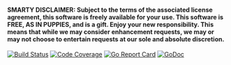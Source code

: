 #### SMARTY DISCLAIMER: Subject to the terms of the associated license agreement, this software is freely available for your use. This software is FREE, AS IN PUPPIES, and is a gift. Enjoy your new responsibility. This means that while we may consider enhancement requests, we may or may not choose to entertain requests at our sole and absolute discretion.

[![Build Status](https://travis-ci.org/smartystreets/joyride.svg?branch=master)](https://travis-ci.org/smartystreets/joyride)
[![Code Coverage](https://codecov.io/gh/smartystreets/joyride/branch/master/graph/badge.svg)](https://codecov.io/gh/smartystreets/joyride)
[![Go Report Card](https://goreportcard.com/badge/github.com/smartystreets/joyride)](https://goreportcard.com/report/github.com/smartystreets/joyride)
[![GoDoc](https://godoc.org/github.com/smartystreets/joyride?status.svg)](http://godoc.org/github.com/smartystreets/joyride)
